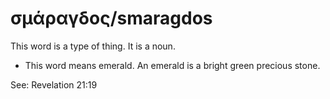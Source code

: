 # σμάραγδος/smaragdos
This word is a type of thing. It is a noun. 

* This word means emerald. An emerald is a bright green precious stone. 

See: Revelation 21:19
